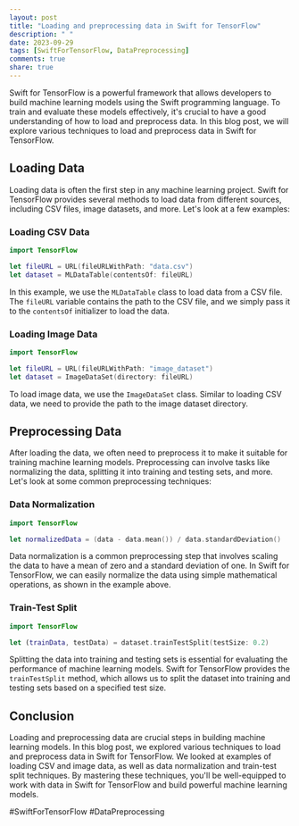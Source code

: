```yaml
---
layout: post
title: "Loading and preprocessing data in Swift for TensorFlow"
description: " "
date: 2023-09-29
tags: [SwiftForTensorFlow, DataPreprocessing]
comments: true
share: true
---
```


Swift for TensorFlow is a powerful framework that allows developers to build machine learning models using the Swift programming language. To train and evaluate these models effectively, it's crucial to have a good understanding of how to load and preprocess data. In this blog post, we will explore various techniques to load and preprocess data in Swift for TensorFlow.

## Loading Data

Loading data is often the first step in any machine learning project. Swift for TensorFlow provides several methods to load data from different sources, including CSV files, image datasets, and more. Let's look at a few examples:

### Loading CSV Data

```swift
import TensorFlow

let fileURL = URL(fileURLWithPath: "data.csv")
let dataset = MLDataTable(contentsOf: fileURL)
```

In this example, we use the `MLDataTable` class to load data from a CSV file. The `fileURL` variable contains the path to the CSV file, and we simply pass it to the `contentsOf` initializer to load the data.

### Loading Image Data

```swift
import TensorFlow

let fileURL = URL(fileURLWithPath: "image_dataset")
let dataset = ImageDataSet(directory: fileURL)
```

To load image data, we use the `ImageDataSet` class. Similar to loading CSV data, we need to provide the path to the image dataset directory.

## Preprocessing Data

After loading the data, we often need to preprocess it to make it suitable for training machine learning models. Preprocessing can involve tasks like normalizing the data, splitting it into training and testing sets, and more. Let's look at some common preprocessing techniques:

### Data Normalization

```swift
import TensorFlow

let normalizedData = (data - data.mean()) / data.standardDeviation()
```

Data normalization is a common preprocessing step that involves scaling the data to have a mean of zero and a standard deviation of one. In Swift for TensorFlow, we can easily normalize the data using simple mathematical operations, as shown in the example above.

### Train-Test Split

```swift
import TensorFlow

let (trainData, testData) = dataset.trainTestSplit(testSize: 0.2)
```

Splitting the data into training and testing sets is essential for evaluating the performance of machine learning models. Swift for TensorFlow provides the `trainTestSplit` method, which allows us to split the dataset into training and testing sets based on a specified test size.

## Conclusion

Loading and preprocessing data are crucial steps in building machine learning models. In this blog post, we explored various techniques to load and preprocess data in Swift for TensorFlow. We looked at examples of loading CSV and image data, as well as data normalization and train-test split techniques. By mastering these techniques, you'll be well-equipped to work with data in Swift for TensorFlow and build powerful machine learning models.

#SwiftForTensorFlow #DataPreprocessing